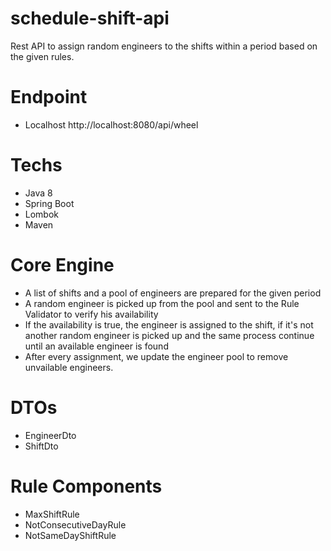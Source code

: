 # schedule-shift-api
Rest API to assign random engineers to the shifts within a period based on the given rules.

# Endpoint 
 - Localhost
 http://localhost:8080/api/wheel

 # Techs
 
 - Java 8
 - Spring Boot
 - Lombok
 - Maven


 # Core Engine 

 - A list of shifts and a pool of engineers are prepared for the given period
 - A random engineer is picked up from the pool and sent to the Rule Validator to verify his availability
 - If the availability is true, the engineer is assigned to the shift, if it's not another random engineer is picked up and the same process continue until an available engineer is found
 - After every assignment, we update the engineer pool to remove unvailable engineers.

 # DTOs

 - EngineerDto
 - ShiftDto

# Rule Components

 - MaxShiftRule
 - NotConsecutiveDayRule
 - NotSameDayShiftRule



 
